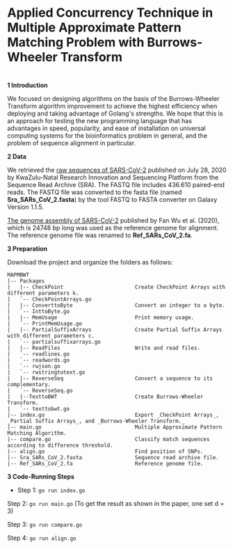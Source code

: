 # Applied Concurrency Technique in Multiple Approximate Pattern Matching Problem with Burrows-Wheeler Transform
#
**1 Introduction**

We focused on designing algorithms on the basis of the Burrows-Wheeler Transform algorithm improvement to achieve the highest efficiency when deploying and taking advantage of Golang's strengths. We hope that this is an approach for testing the new programming language that has advantages in speed, popularity, and ease of installation on universal computing systems for the bioinformatics problem in general, and the problem of sequence alignment in particular.

**2 Data**

We retrieved the [raw sequences of SARS-CoV-2](https://sra-pub-sars-cov2.s3.amazonaws.com/sra-src/SRR12338312/KPCOVID-345_S81_L001_R1_001.fastq.gz.1) published on July 28, 2020 by KwaZulu-Natal Research Innovation and Sequencing Platform from the Sequence Read Archive (SRA). The FASTQ file includes 436.610 paired-end reads. The FASTQ file  was converted to the fasta file (named **Sra_SARs_CoV_2.fasta**) by the tool FASTQ to FASTA converter on Galaxy Version 1.1.5.

[The genome assembly of SARS-CoV-2](https://www.ncbi.nlm.nih.gov/nuccore/NC_045512.2) published by Fan Wu et al. (2020), which is 24748 bp long was used as the reference genome for alignment. The reference genome file was renamed to **Ref_SARs_CoV_2.fa**.

**3 Preparation**

Download the project and organize the folders as follows:
```
MAPMBWT
|-- Packages            
|   |-- CheckPoint                       Create CheckPoint Arrays with different parameters k.
|   `-- CheckPointArrays.go      
|   |-- ConverttoByte                    Convert an integer to a byte.
|   `-- InttoByte.go
|   |-- MemUsage                         Print memory usage.
|   `-- PrintMemUsage.go
|   |-- PartialSuffixArrays              Create Partial Suffix Arrays with different parameters c.
|   `-- partialsuffixarrays.go
|   |-- ReadFiles                        Write and read files.
|   `-- readlines.go
|   `-- readwords.go
|   `-- rwjson.go
|   `-- rwstringtotext.go
|   |-- ReverseSeq                       Convert a sequence to its complementary. 
|   `-- ReverseSeq.go
|   |--TexttoBWT                         Create Burrows-Wheeler Transform.
|   `-- texttobwt.go
|-- index.go                             Export _CheckPoint Arrays_, _Partial Suffix Arrays_, and _Burrows-Wheeler Transform._
|-- main.go                              Multiple Approximate Pattern Matching Algorithm.
|-- compare.go                           Classify match sequences according to difference threshold.
|-- align.go                             Find position of SNPs.
|-- Sra_SARs_CoV_2.fasta                 Sequence read archive file.
|-- Ref_SARs_CoV_2.fa                    Reference genome file.

```

**3 Code-Running Steps**

- Step 1: ```go run index.go```

Step 2: ```go run main.go``` (To get the result as shown in the paper, one set d = 3)

Step 3: ```go run compare.go```

Step 4: ```go run align.go```
